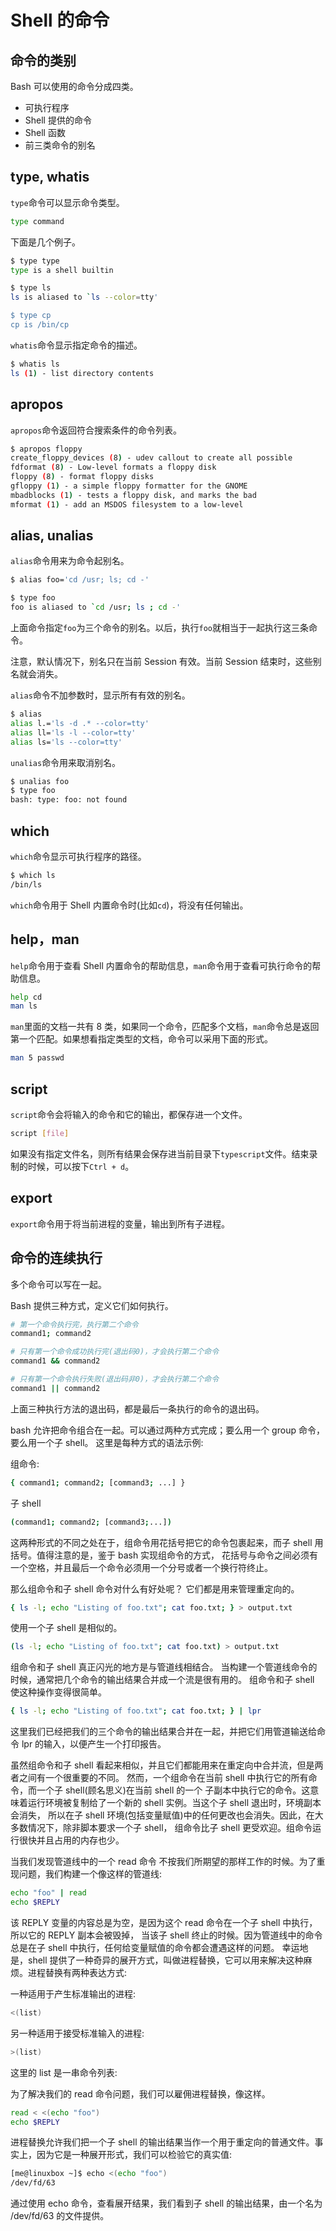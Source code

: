 # Shell 的命令

## 命令的类别

Bash 可以使用的命令分成四类。

- 可执行程序
- Shell 提供的命令
- Shell 函数
- 前三类命令的别名

## type, whatis

`type`命令可以显示命令类型。

```bash
type command
```

下面是几个例子。

```bash
$ type type
type is a shell builtin

$ type ls
ls is aliased to `ls --color=tty'

$ type cp
cp is /bin/cp
```

`whatis`命令显示指定命令的描述。

```bash
$ whatis ls
ls (1) - list directory contents
```

## apropos

`apropos`命令返回符合搜索条件的命令列表。

```bash
$ apropos floppy
create_floppy_devices (8) - udev callout to create all possible
fdformat (8) - Low-level formats a floppy disk
floppy (8) - format floppy disks
gfloppy (1) - a simple floppy formatter for the GNOME
mbadblocks (1) - tests a floppy disk, and marks the bad
mformat (1) - add an MSDOS filesystem to a low-level
```

## alias, unalias

`alias`命令用来为命令起别名。

```bash
$ alias foo='cd /usr; ls; cd -'

$ type foo
foo is aliased to `cd /usr; ls ; cd -'
```

上面命令指定`foo`为三个命令的别名。以后，执行`foo`就相当于一起执行这三条命令。

注意，默认情况下，别名只在当前 Session 有效。当前 Session 结束时，这些别名就会消失。

`alias`命令不加参数时，显示所有有效的别名。

```bash
$ alias
alias l.='ls -d .* --color=tty'
alias ll='ls -l --color=tty'
alias ls='ls --color=tty'
```

`unalias`命令用来取消别名。

```bash
$ unalias foo
$ type foo
bash: type: foo: not found
```

## which

`which`命令显示可执行程序的路径。

```bash
$ which ls
/bin/ls
```

`which`命令用于 Shell 内置命令时(比如`cd`)，将没有任何输出。

## help，man

`help`命令用于查看 Shell 内置命令的帮助信息，`man`命令用于查看可执行命令的帮助信息。

```bash
help cd
man ls
```

`man`里面的文档一共有 8 类，如果同一个命令，匹配多个文档，`man`命令总是返回第一个匹配。如果想看指定类型的文档，命令可以采用下面的形式。

```bash
man 5 passwd
```

## script

`script`命令会将输入的命令和它的输出，都保存进一个文件。

```bash
script [file]
```

如果没有指定文件名，则所有结果会保存进当前目录下`typescript`文件。结束录制的时候，可以按下`Ctrl + d`。

## export

`export`命令用于将当前进程的变量，输出到所有子进程。

## 命令的连续执行

多个命令可以写在一起。

Bash 提供三种方式，定义它们如何执行。

```bash
# 第一个命令执行完，执行第二个命令
command1; command2

# 只有第一个命令成功执行完(退出码0)，才会执行第二个命令
command1 && command2

# 只有第一个命令执行失败(退出码非0)，才会执行第二个命令
command1 || command2
```

上面三种执行方法的退出码，都是最后一条执行的命令的退出码。

bash 允许把命令组合在一起。可以通过两种方式完成；要么用一个 group 命令，要么用一个子 shell。 这里是每种方式的语法示例:

组命令:

```bash
{ command1; command2; [command3; ...] }
```

子 shell

```bash
(command1; command2; [command3;...])
```

这两种形式的不同之处在于，组命令用花括号把它的命令包裹起来，而子 shell 用括号。值得注意的是，鉴于 bash 实现组命令的方式， 花括号与命令之间必须有一个空格，并且最后一个命令必须用一个分号或者一个换行符终止。

那么组命令和子 shell 命令对什么有好处呢？ 它们都是用来管理重定向的。

```bash
{ ls -l; echo "Listing of foo.txt"; cat foo.txt; } > output.txt
```

使用一个子 shell 是相似的。

```bash
(ls -l; echo "Listing of foo.txt"; cat foo.txt) > output.txt
```

组命令和子 shell 真正闪光的地方是与管道线相结合。 当构建一个管道线命令的时候，通常把几个命令的输出结果合并成一个流是很有用的。 组命令和子 shell 使这种操作变得很简单。

```bash
{ ls -l; echo "Listing of foo.txt"; cat foo.txt; } | lpr
```

这里我们已经把我们的三个命令的输出结果合并在一起，并把它们用管道输送给命令 lpr 的输入，以便产生一个打印报告。

虽然组命令和子 shell 看起来相似，并且它们都能用来在重定向中合并流，但是两者之间有一个很重要的不同。 然而，一个组命令在当前 shell 中执行它的所有命令，而一个子 shell(顾名思义)在当前 shell 的一个 子副本中执行它的命令。这意味着运行环境被复制给了一个新的 shell 实例。当这个子 shell 退出时，环境副本会消失， 所以在子 shell 环境(包括变量赋值)中的任何更改也会消失。因此，在大多数情况下，除非脚本要求一个子 shell， 组命令比子 shell 更受欢迎。组命令运行很快并且占用的内存也少。

当我们发现管道线中的一个 read 命令 不按我们所期望的那样工作的时候。为了重现问题，我们构建一个像这样的管道线:

```bash
echo "foo" | read
echo $REPLY
```

该 REPLY 变量的内容总是为空，是因为这个 read 命令在一个子 shell 中执行，所以它的 REPLY 副本会被毁掉， 当该子 shell 终止的时候。因为管道线中的命令总是在子 shell 中执行，任何给变量赋值的命令都会遭遇这样的问题。 幸运地是，shell 提供了一种奇异的展开方式，叫做进程替换，它可以用来解决这种麻烦。进程替换有两种表达方式:

一种适用于产生标准输出的进程:

```bash
<(list)
```

另一种适用于接受标准输入的进程:

```bash
>(list)
```

这里的 list 是一串命令列表:

为了解决我们的 read 命令问题，我们可以雇佣进程替换，像这样。

```bash
read < <(echo "foo")
echo $REPLY
```

进程替换允许我们把一个子 shell 的输出结果当作一个用于重定向的普通文件。事实上，因为它是一种展开形式，我们可以检验它的真实值:

```bash
[me@linuxbox ~]$ echo <(echo "foo")
/dev/fd/63
```

通过使用 echo 命令，查看展开结果，我们看到子 shell 的输出结果，由一个名为 /dev/fd/63 的文件提供。
